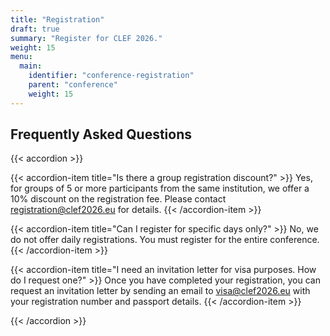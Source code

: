 ```yaml
---
title: "Registration"
draft: true
summary: "Register for CLEF 2026."
weight: 15
menu:
  main:
    identifier: "conference-registration"
    parent: "conference"
    weight: 15
---
```


## Frequently Asked Questions

{{< accordion >}}

  {{< accordion-item title="Is there a group registration discount?" >}}
  Yes, for groups of 5 or more participants from the same institution, we offer a 10% discount on the registration fee. Please contact [registration@clef2026.eu](mailto:registration@clef2026.eu) for details.
  {{< /accordion-item >}}
  
  {{< accordion-item title="Can I register for specific days only?" >}}
  No, we do not offer daily registrations. You must register for the entire conference.
  {{< /accordion-item >}}
  
  {{< accordion-item title="I need an invitation letter for visa purposes. How do I request one?" >}}
  Once you have completed your registration, you can request an invitation letter by sending an email to [visa@clef2026.eu](mailto:visa@clef2026.eu) with your registration number and passport details.
  {{< /accordion-item >}}

{{< /accordion >}}
